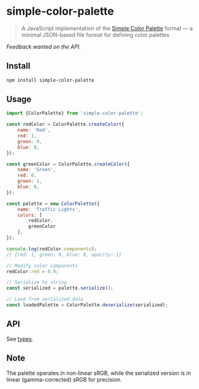 # simple-color-palette

> A JavaScript implementation of the [Simple Color Palette](https://simplecolorpalette.com) format — a minimal JSON-based file format for defining color palettes

*Feedback wanted on the API.*

## Install

```sh
npm install simple-color-palette
```

## Usage

```js
import {ColorPalette} from 'simple-color-palette';

const redColor = ColorPalette.createColor({
	name: 'Red',
	red: 1,
	green: 0,
	blue: 0,
});

const greenColor = ColorPalette.createColor({
	name: 'Green',
	red: 0,
	green: 1,
	blue: 0,
});

const palette = new ColorPalette({
	name: 'Traffic Lights',
	colors: [
		redColor,
		greenColor
	],
});

console.log(redColor.components);
// {red: 1, green: 0, blue: 0, opacity: 1}

// Modify color components
redColor.red = 0.9;

// Serialize to string
const serialized = palette.serialize();

// Load from serialized data
const loadedPalette = ColorPalette.deserialize(serialized);
```

## API

See [types](index.d.ts).

## Note

The palette operates in non-linear sRGB, while the serialized version is in linear (gamma-corrected) sRGB for precision.
